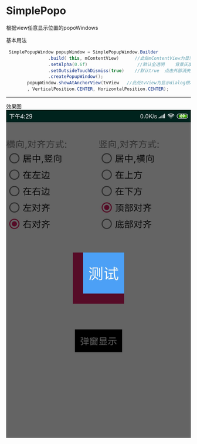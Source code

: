 # SimplePopo
根据view任意显示位置的popoWindows

基本用法
```java
 SimplePopupWindow popupWindow = SimplePopupWindow.Builder
                .build( this, mContentView)      //此处mContentView为显示dialog View
                .setAlpha(0.6f)                   //默认全透明    背景灰度
                .setOutsideTouchDismiss(true)    //默认true  点击外部消失
                .createPopupWindow();
        popupWindow.showAtAnchorView(tvView   //此处tvView为显示dialog根本此tvView来进行显示的位置
        , VerticalPosition.CENTER, HorizontalPosition.CENTER);
```
****
效果图
![Alt text](/app/src/main/res/drawable/ces.jpg)

